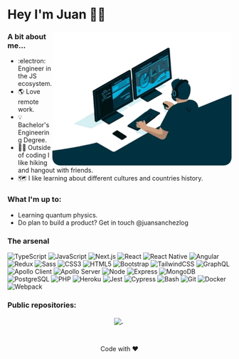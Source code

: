 <h1>Hey I'm Juan 👨‍💻</h1>

<div>
  <img alt="Me developing" align="right" href="https://github.com/juansanchezlog" src="./assets/programming.png" height=300>

  <h3>A bit about me...</h3>
  <ul>
    <li>:electron: Engineer in the JS ecosystem.</li>
    <li>🌎 Love remote work.</li>
    <li>💡 Bachelor's Engineering Degree.</li>
    <li>🚶‍♂️ Outside of coding I like hiking and hangout with friends.</li>
    <li>🗺️ I like learning about different cultures and countries history.</li>
  </ul>

  <h3>What I'm up to:</h3>
  <ul>
    <li>Learning quantum physics.</li>
    <li>Do plan to build a product? Get in touch @juansanchezlog</li>
  </ul>
  </div>

  <h3>The arsenal</h3>
  <div>
  <img alt="TypeScript" src="https://img.shields.io/badge/-TypeScript-007ACC?style=for-the-badge&logo=typescript&logoColor=white" />
  <img alt="JavaScript" src="https://img.shields.io/badge/JavaScript-F7DF1E?style=for-the-badge&logo=javascript&logoColor=black" />
  <img alt="Next.js" src="https://img.shields.io/badge/-Next.Js-black?style=for-the-badge&logo=next.js"/>
  <img alt="React" src="https://img.shields.io/badge/-React-45b8d8?style=for-the-badge&logo=react&logoColor=white" />
  <img alt="React Native" src="https://img.shields.io/badge/react_native-%2320232a.svg?&style=for-the-badge&logo=react&logoColor=white"/>
  <img alt="Angular" src="https://img.shields.io/badge/Angular-DD0031?logo=angular&amp;logoColor=white&amp;style=for-the-badge">
  <img alt="Redux" src="https://img.shields.io/badge/-Redux-764ABC?style=for-the-badge&logo=redux&logoColor=white" />
  <img alt="Sass" src="https://img.shields.io/badge/-Sass-CC6699?style=for-the-badge&logo=sass&logoColor=white" />
  <img alt="CSS3" src="https://img.shields.io/badge/css3-%231572B6.svg?style=for-the-badge&logo=css3&logoColor=white"/>
  <img alt="HTML5" src="https://img.shields.io/badge/html5-%23E34F26.svg?style=for-the-badge&logo=html5&logoColor=white"/>
  <img alt="Bootstrap" src="https://img.shields.io/badge/Bootstrap-563D7C?style=for-the-badge&logo=bootstrap&logoColor=white"/>
  <img alt="TailwindCSS" src="https://img.shields.io/badge/Tailwind_CSS-38B2AC?style=for-the-badge&logo=tailwind-css&logoColor=white"/>

  <img alt="GraphQL" src="https://img.shields.io/badge/-GraphQL-E10098?style=for-the-badge&logo=graphql&logoColor=white" />
  <img alt="Apollo Client" src="https://img.shields.io/badge/-Apollo%20Client-311C87?style=for-the-badge&logo=apollo-graphql&logoColor=white" />
  <img alt="Apollo Server" src="https://img.shields.io/badge/-Apollo%20Server-311C87?style=for-the-badge&logo=apollo-graphql&logoColor=white" />

  <img alt="Node" src="https://img.shields.io/badge/-Node-43853d?style=for-the-badge&logo=Node.js&logoColor=white" />
  <img alt="Express" src="https://img.shields.io/badge/Express-404D59?style=for-the-badge&logo=express&logoColor=white" />
  <img alt="MongoDB" src="https://img.shields.io/badge/-MongoDB-13aa52?style=for-the-badge&logo=mongodb&logoColor=white" />
  <img alt="PostgreSQL" src="https://img.shields.io/badge/PostgreSQL-316192?style=for-the-badge&logo=postgresql&logoColor=white" />
  <img alt="PHP" src="https://img.shields.io/badge/php-%23777BB4.svg?style=for-the-badge&logo=php&logoColor=white"/>
  <img alt="Heroku" src="https://img.shields.io/badge/-Heroku-430098?style=for-the-badge&logo=heroku&logoColor=white" />

  <img alt="Jest" src="https://img.shields.io/badge/-Jest-C21325?style=for-the-badge&logo=jest&logoColor=white" />
  <img alt="Cypress" src="https://img.shields.io/badge/-Cypress-17202C?style=for-the-badge&logo=cypress&logoColor=white" />

  <img alt="Bash" src="https://img.shields.io/badge/-Bash-4EAA25?style=for-the-badge&logo=gnu-bash&logoColor=white" />
  <img alt="Git" src="https://img.shields.io/badge/-Git-F05032?style=for-the-badge&logo=git&logoColor=white" />
  <img alt="Docker" src="https://img.shields.io/badge/-Docker-46a2f1?style=for-the-badge&logo=docker&logoColor=white" />
  <img alt="Webpack" src="https://img.shields.io/badge/-Webpack-8DD6F9?style=for-the-badge&logo=webpack&logoColor=white" />

  <h3>Public repositories:</h3>  
  <p align="center">
    <a href="https://github.com/juansanchezlog/Furniss-BackEnd">
      <img width='49%' align="center"src="https://github-readme-stats.vercel.app/api/pin/?username=juansanchezlog&repo=Furniss-BackEnd&border_color=329D8F&bg_color=00000000&title_color=C9D1D9&text_color=8B949E&icon_color=329D8F" />
    </a>
    <span>&nbsp;</span>
  </p>

  <br />
  <p align="center">Code with ❤️</p>
</div>

<!--
This is a ✨ _special_ ✨ repository because its `README.md` (this file) appears on your GitHub profile.

Here are some ideas to get you started:

- 🔭 I’m currently working on ...
- 🌱 I’m currently learning ...
- 👯 I’m looking to collaborate on ...
- 🤔 I’m looking for help with ...
- 💬 Ask me about ...
- 📫 How to reach me: ...
- 😄 Pronouns: ...
- ⚡ Fun fact: ...
-->
